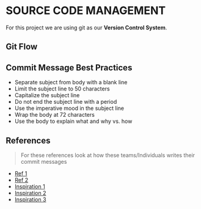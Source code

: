 # SOURCE CODE MANAGEMENT

For this project we are using git as our **Version Control System**.

## Git Flow

## Commit Message Best Practices

- Separate subject from body with a blank line
- Limit the subject line to 50 characters
- Capitalize the subject line
- Do not end the subject line with a period
- Use the imperative mood in the subject line
- Wrap the body at 72 characters
- Use the body to explain what and why vs. how

## References

> For these references look at how these teams/Individuals writes their commit messages
- [Ref 1](http://who-t.blogspot.com/2009/12/on-commit-messages.html)
- [Ref 2](https://chris.beams.io/posts/git-commit/)
- [Inspiration 1](https://github.com/tpope/vim-pathogen/commits/master)
- [Inspiration 2](https://github.com/git/git/commits/master)
- [Inspiration 3](https://github.com/spring-projects/spring-boot/commits/master)
